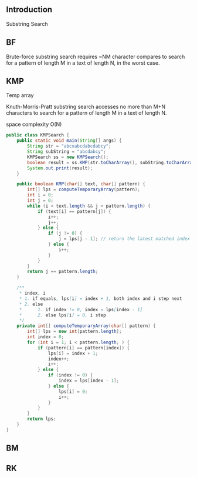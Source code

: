 ## Introduction

Substring Search


## BF 

Brute-force substring search requires ~NM character compares to search for a pattern of length M in a text of length N, in the worst case.







## KMP

Temp array

Knuth-Morris-Pratt substring search accesses no more than M+N characters to search for a pattern of length M in a text of length N.

space complexity O(N)

```java
public class KMPSearch {
    public static void main(String[] args) {
        String str = "abcxabcdabcdabcy";
        String subString = "abcdabcy";
        KMPSearch ss = new KMPSearch();
        boolean result = ss.KMP(str.toCharArray(), subString.toCharArray());
        System.out.print(result);
    }

    public boolean KMP(char[] text, char[] pattern) {
        int[] lps = computeTemporaryArray(pattern);
        int i = 0;
        int j = 0;
        while (i < text.length && j < pattern.length) {
            if (text[i] == pattern[j]) {
                i++;
                j++;
            } else {
                if (j != 0) {
                    j = lps[j - 1]; // return the latest matched index
                } else {
                    i++;
                }
            }
        }
        return j == pattern.length;
    }

    /**
     * index, i
     * 1. if equals, lps[i] = index + 1, both index and i step next
     * 2. else 
     *      1. if index != 0, index = lps[index - 1]
     *      2. else lps[i] = 0, i step
     */
    private int[] computeTemporaryArray(char[] pattern) {
        int[] lps = new int[pattern.length];
        int index = 0;
        for (int i = 1; i < pattern.length; ) {
            if (pattern[i] == pattern[index]) {
                lps[i] = index + 1;
                index++;
                i++;
            } else {
                if (index != 0) {
                    index = lps[index - 1];
                } else {
                    lps[i] = 0;
                    i++;
                }
            }
        }
        return lps;
    }
}
```

## BM


## RK


